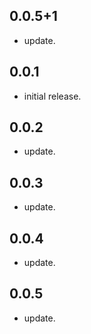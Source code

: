 ## 0.0.5+1

* update.

## 0.0.1

* initial release.

## 0.0.2

* update.

## 0.0.3

* update.

## 0.0.4

* update.

## 0.0.5

* update.